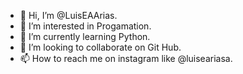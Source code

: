 - 👋 Hi, I’m @LuisEAArias.
- 👀 I’m interested in Progamation.
- 🌱 I’m currently learning Python.
- 💞️ I’m looking to collaborate on Git Hub.
- 📫 How to reach me on instagram like @luiseariasa.

<!---
LuisEAArias/LuisEAArias is a ✨ special ✨ repository because its `README.md` (this file) appears on your GitHub profile.
You can click the Preview link to take a look at your changes.
--->
